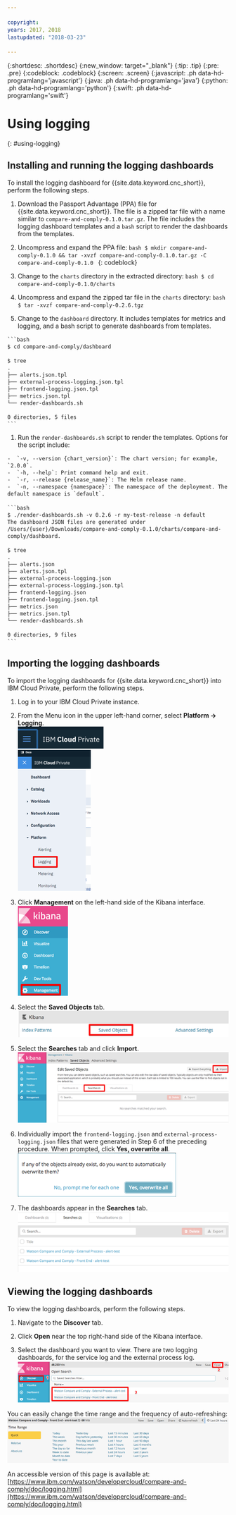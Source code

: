 ```yaml
---

copyright:
years: 2017, 2018
lastupdated: "2018-03-23"

---
```


{:shortdesc: .shortdesc}
{:new_window: target="_blank"}
{:tip: .tip}
{:pre: .pre}
{:codeblock: .codeblock}
{:screen: .screen}
{:javascript: .ph data-hd-programlang='javascript'}
{:java: .ph data-hd-programlang='java'}
{:python: .ph data-hd-programlang='python'}
{:swift: .ph data-hd-programlang='swift'}

# Using logging
{: #using-logging}

## Installing and running the logging dashboards

To install the logging dashboard for {{site.data.keyword.cnc_short}}, perform the following steps.

  1. Download the Passport Advantage (PPA) file for {{site.data.keyword.cnc_short}}. The file is a zipped tar file with a name similar to `compare-and-comply-0.1.0.tar.gz`. The file includes the logging dashboard templates and a `bash` script to render the dashboards from the templates.

  1. Uncompress and expand the PPA file:
    ```bash
    $ mkdir compare-and-comply-0.1.0 && tar -xvzf compare-and-comply-0.1.0.tar.gz -C compare-and-comply-0.1.0
    ```
    {: codeblock}

  1. Change to the `charts` directory in the extracted directory:
    ```bash
    $ cd compare-and-comply-0.1.0/charts
    ```

  1. Uncompress and expand the zipped tar file in the `charts` directory:
    ```bash
    $ tar -xvzf compare-and-comply-0.2.6.tgz
    ```

  1. Change to the `dashboard` directory. It includes templates for metrics and logging, and a bash script to generate dashboards
from templates.

    ```bash
    $ cd compare-and-comply/dashboard

    $ tree
    .
    ├── alerts.json.tpl
    ├── external-process-logging.json.tpl
    ├── frontend-logging.json.tpl
    ├── metrics.json.tpl
    └── render-dashboards.sh

    0 directories, 5 files
    ```

  1. Run the `render-dashboards.sh` script to render the templates. Options for the script include:
  
    -  `-v, --version {chart_version}`: The chart version; for example, `2.0.0`.
    -  `-h, --help`: Print command help and exit.
    -  `-r, --release {release_name}`: The Helm release name.
    -  `-n, --namespace {namespace}`: The namespace of the deployment. The default namespace is `default`.

    ```bash
    $ ./render-dashboards.sh -v 0.2.6 -r my-test-release -n default
    The dashboard JSON files are generated under /Users/{user}/Downloads/compare-and-comply-0.1.0/charts/compare-and-comply/dashboard.

    $ tree
    .
    ├── alerts.json
    ├── alerts.json.tpl
    ├── external-process-logging.json
    ├── external-process-logging.json.tpl
    ├── frontend-logging.json
    ├── frontend-logging.json.tpl
    ├── metrics.json
    ├── metrics.json.tpl
    └── render-dashboards.sh

    0 directories, 9 files
    ```

## Importing the logging dashboards

To import the logging dashboards for {{site.data.keyword.cnc_short}} into IBM Cloud Private, perform the following steps.

  1. Log in to your IBM Cloud Private instance.

  1. From the Menu icon in the upper left-hand corner, select **Platform -> Logging**. <br />
    ![IBM Cloud Private Menu icon](images/icp-menu.png) <br />
    ![Platform -> Logging menu](images/icp-logging.png)

  1. Click **Management** on the left-hand side of the Kibana interface. <br />
    ![Kibana interface](images/kibana.png)

  1. Select the **Saved Objects** tab.
    ![Saved Objects tab](images/saved-obj.png)

  1. Select the **Searches** tab and click **Import**.
    ![Import from Searches tab](images/searches-import.png)

  1. Individually import the `frontend-logging.json` and `external-process-logging.json` files that were generated in Step 6 of the preceding procedure. When prompted, click **Yes, overwrite all**.
     ![Yes, overwrite all prompt](images/overwrite-all.png)

  1. The dashboards appear in the **Searches** tab.
     ![Dashboards in the Searches tab](images/searches-tab.png)

## Viewing the logging dashboards

To view the logging dashboards, perform the following steps.

  1. Navigate to the **Discover** tab.

  1. Click **Open** near the top right-hand side of the Kibana interface.

  1. Select the dashboard you want to view. There are two logging dashboards, for the service log and the external process log.
    ![View logging dashboards](images/kibana-dboards.png)

You can easily change the time range and the frequency of auto-refreshing:
  ![Change the time range and refresh rate](images/log-dboard-change.png)
  
An accessible version of this page is available at: [https://www.ibm.com/watson/developercloud/compare-and-comply/doc/logging.html](https://www.ibm.com/watson/developercloud/compare-and-comply/doc/logging.html)
